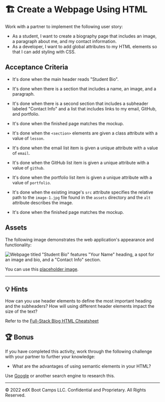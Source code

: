 # 🏗️ Create a Webpage Using HTML 

Work with a partner to implement the following user story:

* As a student, I want to create a biography page that includes an image, a paragraph about me, and my contact information.
* As a developer, I want to add global attributes to my HTML elements so that I can add styling with CSS.

## Acceptance Criteria

* It's done when the main header reads "Student Bio". 

* It's done when there is a section that includes a name, an image, and a paragraph.

* It's done when there is a second section that includes a subheader labeled "Contact Info" and a list that includes links to my email, GitHub, and portfolio.

* It's done when the finished page matches the mockup. 

* It's done when the `<section>` elements are given a class attribute with a value of `lesson`.

* It's done when the email list item is given a unique attribute with a value of `email`.

* It's done when the GitHub list item is given a unique attribute with a value of `github`.

* It's done when the portfolio list item is given a unique attribute with a value of `portfolio`.

* It's done when the existing image's `src` attribute specifies the relative path to the `image-1.jpg` file found in the `assets` directory and the `alt` attribute describes the image.

* It's done when the finished page matches the mockup.

## Assets

The following image demonstrates the web application's appearance and functionality:

![Webpage titled "Student Bio" features "Your Name" heading, a spot for an image and bio, and a "Contact Info" section.](./assets/image-1.png)

You can use this [placeholder image](https://via.placeholder.com/200).

---

## 💡 Hints

How can you use header elements to define the most important heading and the subheaders? How will using different header elements impact the size of the text?

Refer to the [Full-Stack Blog HTML Cheatsheet](https://coding-boot-camp.github.io/full-stack/html/html-cheatsheet)

## 🏆 Bonus

If you have completed this activity, work through the following challenge with your partner to further your knowledge:

* What are the advantages of using semantic elements in your HTML? 

Use [Google](https://www.google.com) or another search engine to research this.

---
© 2022 edX Boot Camps LLC. Confidential and Proprietary. All Rights Reserved.
